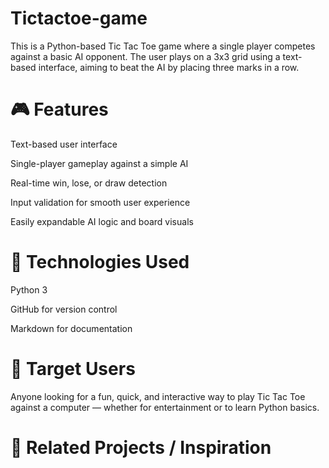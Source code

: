 # Tictactoe-game
This is a Python-based Tic Tac Toe game where a single player competes against a basic AI opponent. The user plays on a 3x3 grid using a text-based interface, aiming to beat the AI by placing three marks in a row.

# 🎮 Features

Text-based user interface

Single-player gameplay against a simple AI

Real-time win, lose, or draw detection

Input validation for smooth user experience

Easily expandable AI logic and board visuals

# 🔧 Technologies Used

Python 3

GitHub for version control

Markdown for documentation

# 👥 Target Users 
Anyone looking for a fun, quick, and interactive way to play Tic Tac Toe against a computer — whether for entertainment or to learn Python basics.

# 🔗 Related Projects / Inspiration
